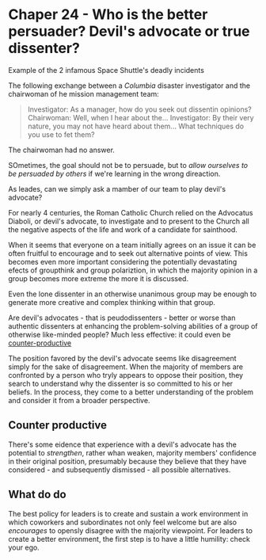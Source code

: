 Chaper 24 - Who is the better persuader? Devil's advocate or true dissenter?
============================================================================

Example of the 2 infamous Space Shuttle's deadly incidents

The following exchange between a *Columbia* disaster investigator and the chairwoman of he mission management team:

> Investigator: As a manager, how do you seek out dissentin opinions?
> Chairwoman: Well, when I hear about the...
> Investigator: By their very nature, you may not have heard about them... What techniques do you use to fet them?

The chairwoman had no answer.

SOmetimes, the goal should not be to persuade, but to *allow ourselves to be persuaded by others* if we're learning in the wrong direaction. 

As leades, can we simply ask a mamber of our team to play devil's advocate?

For nearly 4 centuries, the Roman Catholic Church relied on the Advocatus Diaboli, or devil's advocate, to investigate and to present to the Church all the negative aspects of the life and work of a candidate for sainthood.

When it seems that everyone on a team initially agrees on an issue it can be often fruitful to encourage and to seek out alternative points of view. This becomes even more important considering the potentially devastating efects of groupthink and group polariztion, in which the majority opinion in a group becomes more extreme the more it is discussed.

Even the lone dissenter in an otherwise unanimous group may be enough to generate more creative and complex thinking within that group. 

Are devil's advocates - that is peudodissenters - better or worse than authentic dissenters at enhancing the problem-solving abilities of a group of otherwise like-minded people? Much less effective: it could even be [counter-productive](#counter-productive)

The position favored by the devil's advocate seems like disagreement simply for the sake of disagreement. When the majority of members are confronted by a person who tryly appears to oppose their position, they search to understand why the dissenter is so committed to his or her beliefs. In the process, they come to a better understanding of the problem and consider it from a broader perspective.

## Counter productive

There's some eidence that experience with a devil's advocate has the potential to *strengthen*, rather whan weaken, majority members' confidence in their original position, presumably because they believe that they have considered - and subsequently dismissed - all possible alternatives.

## What do do

The best policy for leaders is to create and sustain a work environment in which coworkers and subordinates not only feel welcome but are also *encourages* to opensly disagree with the majority viewpoint. For leaders to create a better environment, the first step is to have a little humility: check your ego.
